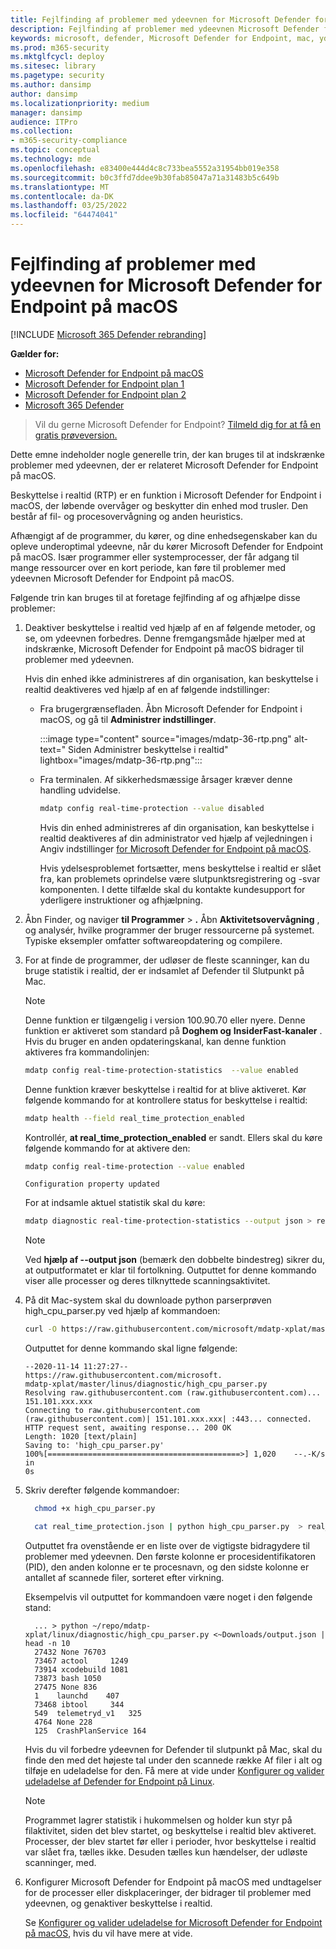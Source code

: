 ```yaml
---
title: Fejlfinding af problemer med ydeevnen for Microsoft Defender for Endpoint på macOS
description: Fejlfinding af problemer med ydeevnen Microsoft Defender for Endpoint på macOS.
keywords: microsoft, defender, Microsoft Defender for Endpoint, mac, ydeevne
ms.prod: m365-security
ms.mktglfcycl: deploy
ms.sitesec: library
ms.pagetype: security
ms.author: dansimp
author: dansimp
ms.localizationpriority: medium
manager: dansimp
audience: ITPro
ms.collection:
- m365-security-compliance
ms.topic: conceptual
ms.technology: mde
ms.openlocfilehash: e83400e444d4c8c733bea5552a31954bb019e358
ms.sourcegitcommit: b0c3ffd7ddee9b30fab85047a71a31483b5c649b
ms.translationtype: MT
ms.contentlocale: da-DK
ms.lasthandoff: 03/25/2022
ms.locfileid: "64474041"
---
```

# <a name="troubleshoot-performance-issues-for-microsoft-defender-for-endpoint-on-macos"></a>Fejlfinding af problemer med ydeevnen for Microsoft Defender for Endpoint på macOS

[!INCLUDE [Microsoft 365 Defender rebranding](../../includes/microsoft-defender.md)]


**Gælder for:**

- [Microsoft Defender for Endpoint på macOS](microsoft-defender-endpoint-mac.md)
- [Microsoft Defender for Endpoint plan 1](https://go.microsoft.com/fwlink/p/?linkid=2154037)
- [Microsoft Defender for Endpoint plan 2](https://go.microsoft.com/fwlink/p/?linkid=2154037)
- [Microsoft 365 Defender](https://go.microsoft.com/fwlink/?linkid=2118804)

> Vil du gerne Microsoft Defender for Endpoint? [Tilmeld dig for at få en gratis prøveversion.](https://signup.microsoft.com/create-account/signup?products=7f379fee-c4f9-4278-b0a1-e4c8c2fcdf7e&ru=https://aka.ms/MDEp2OpenTrial?ocid=docs-wdatp-exposedapis-abovefoldlink)

Dette emne indeholder nogle generelle trin, der kan bruges til at indskrænke problemer med ydeevnen, der er relateret Microsoft Defender for Endpoint på macOS.

Beskyttelse i realtid (RTP) er en funktion i Microsoft Defender for Endpoint i macOS, der løbende overvåger og beskytter din enhed mod trusler. Den består af fil- og procesovervågning og anden heuristics.

Afhængigt af de programmer, du kører, og dine enhedsegenskaber kan du opleve underoptimal ydeevne, når du kører Microsoft Defender for Endpoint på macOS. Især programmer eller systemprocesser, der får adgang til mange ressourcer over en kort periode, kan føre til problemer med ydeevnen Microsoft Defender for Endpoint på macOS.

Følgende trin kan bruges til at foretage fejlfinding af og afhjælpe disse problemer:

1. Deaktiver beskyttelse i realtid ved hjælp af en af følgende metoder, og se, om ydeevnen forbedres. Denne fremgangsmåde hjælper med at indskrænke, Microsoft Defender for Endpoint på macOS bidrager til problemer med ydeevnen.

      Hvis din enhed ikke administreres af din organisation, kan beskyttelse i realtid deaktiveres ved hjælp af en af følgende indstillinger:

    - Fra brugergrænsefladen. Åbn Microsoft Defender for Endpoint i macOS, og gå til **Administrer indstillinger**.

      :::image type="content" source="images/mdatp-36-rtp.png" alt-text=" Siden Administrer beskyttelse i realtid" lightbox="images/mdatp-36-rtp.png":::
      

    - Fra terminalen. Af sikkerhedsmæssige årsager kræver denne handling udvidelse.

      ```bash
      mdatp config real-time-protection --value disabled
      ```

      Hvis din enhed administreres af din organisation, kan beskyttelse i realtid deaktiveres af din administrator ved hjælp af vejledningen i Angiv indstillinger [for Microsoft Defender for Endpoint på macOS](mac-preferences.md).

      Hvis ydelsesproblemet fortsætter, mens beskyttelse i realtid er slået fra, kan problemets oprindelse være slutpunktsregistrering og -svar komponenten. I dette tilfælde skal du kontakte kundesupport for yderligere instruktioner og afhjælpning.

2. Åbn Finder, og naviger **til Programmer** \> **.** Åbn **Aktivitetsovervågning** , og analysér, hvilke programmer der bruger ressourcerne på systemet. Typiske eksempler omfatter softwareopdatering og compilere.

3. For at finde de programmer, der udløser de fleste scanninger, kan du bruge statistik i realtid, der er indsamlet af Defender til Slutpunkt på Mac.

      > [!NOTE]
      > Denne funktion er tilgængelig i version 100.90.70 eller nyere.
      Denne funktion er aktiveret som standard på **Doghem og** **InsiderFast-kanaler** . Hvis du bruger en anden opdateringskanal, kan denne funktion aktiveres fra kommandolinjen:

      ```bash
      mdatp config real-time-protection-statistics  --value enabled
      ```

      Denne funktion kræver beskyttelse i realtid for at blive aktiveret. Kør følgende kommando for at kontrollere status for beskyttelse i realtid:

      ```bash
      mdatp health --field real_time_protection_enabled
      ```

    Kontrollér, **at real_time_protection_enabled** er sandt. Ellers skal du køre følgende kommando for at aktivere den:

      ```bash
      mdatp config real-time-protection --value enabled
      ```

      ```output
      Configuration property updated
      ```

      For at indsamle aktuel statistik skal du køre:

      ```bash
      mdatp diagnostic real-time-protection-statistics --output json > real_time_protection.json
      ```

      > [!NOTE]
      > Ved **hjælp af --output json** (bemærk den dobbelte bindestreg) sikrer du, at outputformatet er klar til fortolkning.
      Outputtet for denne kommando viser alle processer og deres tilknyttede scanningsaktivitet.

4. På dit Mac-system skal du downloade python parserprøven high_cpu_parser.py ved hjælp af kommandoen:

    ```bash
    curl -O https://raw.githubusercontent.com/microsoft/mdatp-xplat/master/linux/diagnostic/high_cpu_parser.py
    ```

    Outputtet for denne kommando skal ligne følgende:

    ```Output
    --2020-11-14 11:27:27-- https://raw.githubusercontent.com/microsoft.
    mdatp-xplat/master/linus/diagnostic/high_cpu_parser.py
    Resolving raw.githubusercontent.com (raw.githubusercontent.com)... 151.101.xxx.xxx
    Connecting to raw.githubusercontent.com (raw.githubusercontent.com)| 151.101.xxx.xxx| :443... connected.
    HTTP request sent, awaiting response... 200 OK
    Length: 1020 [text/plain]
    Saving to: 'high_cpu_parser.py'
    100%[===========================================>] 1,020    --.-K/s   in
    0s
    ```

5. Skriv derefter følgende kommandoer:

      ```bash
        chmod +x high_cpu_parser.py
      ```

      ```bash
        cat real_time_protection.json | python high_cpu_parser.py  > real_time_protection.log
      ```

      Outputtet fra ovenstående er en liste over de vigtigste bidragydere til problemer med ydeevnen. Den første kolonne er procesidentifikatoren (PID), den anden kolonne er te procesnavn, og den sidste kolonne er antallet af scannede filer, sorteret efter virkning.

      Eksempelvis vil outputtet for kommandoen være noget i den følgende stand:

      ```output
        ... > python ~/repo/mdatp-xplat/linux/diagnostic/high_cpu_parser.py <~Downloads/output.json | head -n 10
        27432 None 76703
        73467 actool     1249
        73914 xcodebuild 1081
        73873 bash 1050
        27475 None 836
        1    launchd    407
        73468 ibtool     344
        549  telemetryd_v1   325
        4764 None 228
        125  CrashPlanService 164
      ```

      Hvis du vil forbedre ydeevnen for Defender til slutpunkt på Mac, skal du finde den med det højeste tal under den scannede række Af filer i alt og tilføje en udeladelse for den. Få mere at vide under [Konfigurer og valider udeladelse af Defender for Endpoint på Linux](linux-exclusions.md).

      > [!NOTE]
      > Programmet lagrer statistik i hukommelsen og holder kun styr på filaktivitet, siden det blev startet, og beskyttelse i realtid blev aktiveret. Processer, der blev startet før eller i perioder, hvor beskyttelse i realtid var slået fra, tælles ikke. Desuden tælles kun hændelser, der udløste scanninger, med.
      >
6. Konfigurer Microsoft Defender for Endpoint på macOS med undtagelser for de processer eller diskplaceringer, der bidrager til problemer med ydeevnen, og genaktiver beskyttelse i realtid.

     Se [Konfigurer og valider udeladelse for Microsoft Defender for Endpoint på macOS](mac-exclusions.md), hvis du vil have mere at vide.
